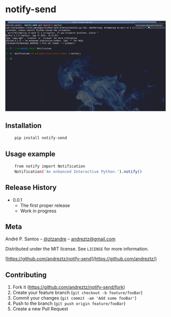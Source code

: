 # notify-send

![](header.png)

## Installation

```sh
    pip install notify-send
```

## Usage example

```sh
    from notify import Notification
    Notification('An enhanced Interactive Python.').notify()
```

## Release History

-   0.0.1
    -   The first proper release
    -   Work in progress

## Meta

André P. Santos – [@ztzandre](https://twitter.com/ztzandre) – andreztz@gmail.com

Distributed under the MIT license. See `LICENSE` for more information.

[https://github.com/andreztz/notify-send](https://github.com/andreztz/)

## Contributing

1. Fork it (<https://github.com/andreztz/notify-send/fork>)
2. Create your feature branch (`git checkout -b feature/fooBar`)
3. Commit your changes (`git commit -am 'Add some fooBar'`)
4. Push to the branch (`git push origin feature/fooBar`)
5. Create a new Pull Request

